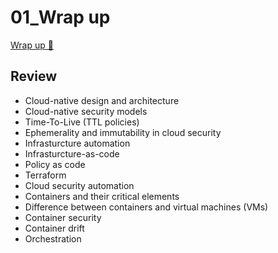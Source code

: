 # 01_Wrap up

[Wrap up 🔗](https://www.coursera.org/learn/cloud-security-risks-identify-and-protect-against-threats/lecture/LIPVX/wrap-up)

## Review

- Cloud-native design and architecture
- Cloud-native security models
- Time-To-Live (TTL policies)
- Ephemerality and immutability in cloud security
- Infrasturcture automation
- Infrasturcture-as-code
- Policy as code
- Terraform
- Cloud security automation
- Containers and their critical elements
- Difference between containers and virtual machines (VMs)
- Container security
- Container drift
- Orchestration
